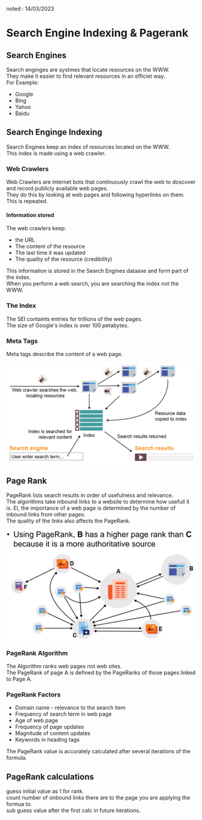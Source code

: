 noted : 14/03/2023

# Search Engine Indexing & Pagerank

## Search Engines

Search enginges are systmes that locate resources on the WWW.  
They make it easier to find relevant resources in an efficiet way.  
For Example:
- Google
- Bing
- Yahoo
- Baidu

## Search Enginge Indexing
Search Engines keep an index of resources located on the WWW.  
This index is made using a web crawler.

### Web Crawlers
Web Crawlers are internet bots that continuously crawl the web to doscover and record publicly available web pages.  
They do this by looking at web pages and following hyperlinks on them. This is repeated.

#### Information stored

The web crawlers keep:
- the URL
- The content of the resource
- The last time it was updated
- The quality of the resource (credibility)

This information is stored in the Search Engines dataase and form part of the index.  
When you perform a web search, you are searching the index not the WWW.

### The Index

The SEI containts entries for trillions of the web pages.  
The size of Google's index is over 100 petabytes.

### Meta Tags
Meta tags describe the content of a web page.

<img src="../computing_images/Web_Crawler_diagram.png">

## Page Rank

PageRank lists search results in order of usefulness and relevance.  
The algorithms take inbound links to a website to determine how usefull it is. EI, the importance of a web page is determined by the number of inbound links from other pages.  
The quality of the links also affects the PageRank.

<img src="../computing_images/PageRank_diagram.png">

### PageRank Algorithm

The Algorithm ranks web pages not web sites.  
The PageRank of page A is defined by the PageRanks of those pages linked to Page A.

### PageRank Factors

- Domain name - relevance to the search item
- Frequency of search term in web page
- Age of web page
- Frequency of page updates
- Magnitude of content updates
- Keywords in heading tags

The PageRank value is accurately calculated after several iterations of the formula.

## PageRank calculations
guess initial value as 1 for rank.  
count number of onbound links there are to the page you are applying the formua to.  
sub guess value after the first calc in future iterations.